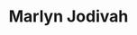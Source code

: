 ---
title: Marlyn Jodivah

description: 
Layout: role

introduction: You have been killed!
motivation: 
tactics: 
movement:
speech:

body:
defenses: 
weapons: 
damage:
magic: 
abilities:
killing_blow: 

costuming: 
makeup:
props: 

reset:
---